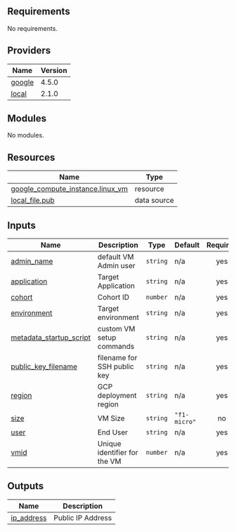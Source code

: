 ## Requirements

No requirements.

## Providers

| Name | Version |
|------|---------|
| <a name="provider_google"></a> [google](#provider\_google) | 4.5.0 |
| <a name="provider_local"></a> [local](#provider\_local) | 2.1.0 |

## Modules

No modules.

## Resources

| Name | Type |
|------|------|
| [google_compute_instance.linux_vm](https://registry.terraform.io/providers/hashicorp/google/latest/docs/resources/compute_instance) | resource |
| [local_file.pub](https://registry.terraform.io/providers/hashicorp/local/latest/docs/data-sources/file) | data source |

## Inputs

| Name | Description | Type | Default | Required |
|------|-------------|------|---------|:--------:|
| <a name="input_admin_name"></a> [admin\_name](#input\_admin\_name) | default VM Admin user | `string` | n/a | yes |
| <a name="input_application"></a> [application](#input\_application) | Target Application | `string` | n/a | yes |
| <a name="input_cohort"></a> [cohort](#input\_cohort) | Cohort ID | `number` | n/a | yes |
| <a name="input_environment"></a> [environment](#input\_environment) | Target environment | `string` | n/a | yes |
| <a name="input_metadata_startup_script"></a> [metadata\_startup\_script](#input\_metadata\_startup\_script) | custom VM setup commands | `string` | n/a | yes |
| <a name="input_public_key_filename"></a> [public\_key\_filename](#input\_public\_key\_filename) | filename for SSH public key | `string` | n/a | yes |
| <a name="input_region"></a> [region](#input\_region) | GCP deployment region | `string` | n/a | yes |
| <a name="input_size"></a> [size](#input\_size) | VM Size | `string` | `"f1-micro"` | no |
| <a name="input_user"></a> [user](#input\_user) | End User | `string` | n/a | yes |
| <a name="input_vmid"></a> [vmid](#input\_vmid) | Unique identifier for the VM | `number` | n/a | yes |

## Outputs

| Name | Description |
|------|-------------|
| <a name="output_ip_address"></a> [ip\_address](#output\_ip\_address) | Public IP Address |
